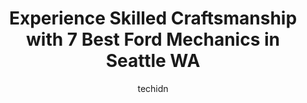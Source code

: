 ---
layout: ampstory
image: https://images.unsplash.com/photo-1626302592989-84fe1c211d7d?ixlib=rb-4.0.3&ixid=MnwxMjA3fDB8MHxwaG90by1wYWdlfHx8fGVufDB8fHx8&auto=format&fit=crop&w=640&h=853&q=80
author: techidn
featured: false
description: Discover the 7 best Ford Mechanic in Seattle WA, USA and ensure your vehicle receives the highest quality of care. These trusted professionals are known for their skill, knowledge, and dedic
title: Experience Skilled Craftsmanship with 7 Best Ford Mechanics in Seattle WA
cover:
   title: Experience Skilled Craftsmanship with 7 Best Ford Mechanics in Seattle WA
   subtitle: Rickpate
   background: https://images.unsplash.com/photo-1626302592989-84fe1c211d7d?ixlib=rb-4.0.3&ixid=MnwxMjA3fDB8MHxwaG90by1wYWdlfHx8fGVufDB8fHx8&auto=format&fit=crop&w=640&h=853&q=80

pages: 
 - layout: thirds
   top: <h1>#1 European Auto Repair and Service at Swedish Automotive</h1>
   bottom: "<p>Sean the service advisor is great to work with.  He does not pressure at all and gives the options and is honest with the prices.  The whole team do a great job!! Plus ga</p>"
   background: https://www.knot35.com/toplist/wp-content/uploads/2023/06/best-ford-mechanic-1-in-seattle-wa-1685835449.jpeg
   backgroundblur: true
 - layout: thirds
   top: <h1>#2 Budd & Company Automotive</h1>
   bottom: "<p>800 Rainier Ave S, Seattle, WA 98144, United States</p>"
   background: https://www.knot35.com/toplist/wp-content/uploads/2023/06/best-ford-mechanic-2-in-seattle-wa-1685835449.jpeg
   cta:
      link: https://www.knot35.com/toplist/experience-skilled-craftsmanship-with-7-best-ford-mechanics-in-seattle-wa/
      text: Experience Skilled Craftsmanship with 7 Best Ford Mechanics in Seattle WA
 - layout: thirds
   top: <h1>#3 Downtown Automotive</h1>
   bottom: "<p>702 6th Ave N, Seattle, WA 98109, United States</p>"
   background: https://www.knot35.com/toplist/wp-content/uploads/2023/06/best-ford-mechanic-3-in-seattle-wa-1685835450.jpeg
   cta:
      link: https://www.knot35.com/toplist/experience-skilled-craftsmanship-with-7-best-ford-mechanics-in-seattle-wa/
      text: Experience Skilled Craftsmanship with 7 Best Ford Mechanics in Seattle WA
 - layout: thirds
   top: <h1>#4 Mose Auto</h1>
   bottom: "<p>719 S Myrtle St, Seattle, WA 98108, United States</p>"
   background: https://plus.unsplash.com/premium_photo-1664640458616-3c74f8cb4589?ixlib=rb-4.0.3&ixid=MnwxMjA3fDB8MHxwaG90by1wYWdlfHx8fGVufDB8fHx8&auto=format&fit=crop&w=640&h=853&q=80
   cta:
      link: https://www.knot35.com/toplist/experience-skilled-craftsmanship-with-7-best-ford-mechanics-in-seattle-wa/
      text: Experience Skilled Craftsmanship with 7 Best Ford Mechanics in Seattle WA
 - layout: thirds
   top: <h1>#5 Your Family Auto</h1>
   bottom: "<p>2715 E Cherry St # A, Seattle, WA 98122, United States</p>"
   background: https://images.unsplash.com/photo-1488554378835-f7acf46e6c98?ixlib=rb-4.0.3&ixid=MnwxMjA3fDB8MHxwaG90by1wYWdlfHx8fGVufDB8fHx8&auto=format&fit=crop&w=640&h=853&q=80
   cta:
      link: https://www.knot35.com/toplist/experience-skilled-craftsmanship-with-7-best-ford-mechanics-in-seattle-wa/
      text: Experience Skilled Craftsmanship with 7 Best Ford Mechanics in Seattle WA
 - layout: thirds
   top: <h1>#6 Johnsons Auto Repair</h1>
   bottom: "<p>9418 35th Ave NE, Seattle, WA 98115, United States</p>"
   background: https://images.unsplash.com/photo-1510906594845-bc082582c8cc?ixlib=rb-4.0.3&ixid=MnwxMjA3fDB8MHxwaG90by1wYWdlfHx8fGVufDB8fHx8&auto=format&fit=crop&w=640&h=853&q=80
   cta:
      link: https://www.knot35.com/toplist/experience-skilled-craftsmanship-with-7-best-ford-mechanics-in-seattle-wa/
      text: Experience Skilled Craftsmanship with 7 Best Ford Mechanics in Seattle WA
 - layout: thirds
   top: <h1>#7 Crown Hill Automotive</h1>
   bottom: "<p>9009 Holman Rd NW, Seattle, WA 98117, United States</p>"
   background: https://images.unsplash.com/photo-1536745287225-21d689278fd1?ixlib=rb-4.0.3&ixid=MnwxMjA3fDB8MHxwaG90by1wYWdlfHx8fGVufDB8fHx8&auto=format&fit=crop&w=640&h=853&q=80
   cta:
      link: https://www.knot35.com/toplist/experience-skilled-craftsmanship-with-7-best-ford-mechanics-in-seattle-wa/
      text: Experience Skilled Craftsmanship with 7 Best Ford Mechanics in Seattle WA
 - layout: thirds
   middle: Continue reading...
   background: https://images.unsplash.com/photo-1564951434112-64d74cc2a2d7?ixlib=rb-4.0.3&ixid=MnwxMjA3fDB8MHxwaG90by1wYWdlfHx8fGVufDB8fHx8&auto=format&fit=crop&w=640&h=853&q=80
   cta:
      link: https://www.knot35.com/toplist/experience-skilled-craftsmanship-with-7-best-ford-mechanics-in-seattle-wa/
      text: Experience Skilled Craftsmanship with 7 Best Ford Mechanics in Seattle WA
      
---